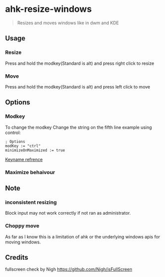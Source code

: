 # ahk-resize-windows
> Resizes and moves windows like in dwm and KDE

## Usage
### Resize
Press and hold the modkey(Standard is alt) and press right click to resize

### Move
Press and hold the modkey(Standard is alt) and press left click to move
## Options
### Modkey
To change the modkey Change the string on the fifth line
example using control: 
```ahk
; Options
modKey := "ctrl"
minimizeOnMaximized := true
```
[Keyname refrence](https://www.autohotkey.com/docs/v2/KeyList.htm)
### Maximize behaivour

## Note 
### inconsistent resizing
Block input may not work correctly if not ran as administrator.

### Choppy move
As far as I know this is a limitation of ahk or the underlying windows apis for moving windows.

## Credits
fullscreen check by Nigh https://github.com/Nigh/isFullScreen
